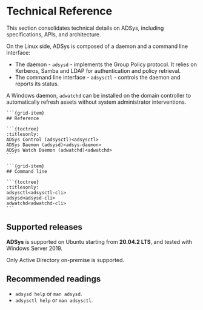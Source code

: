 # Technical Reference

This section consolidates technical details on ADSys, including specifications, APIs, and architecture.

On the Linux side, ADSys is composed of a daemon and a command line interface:

* The daemon - `adsysd` - implements the Group Policy protocol. It relies on Kerberos, Samba and LDAP for authentication and policy retrieval.
* The command line interface - `adsysctl` - controls the daemon and reports its status.

A Windows daemon, `adwatchd` can be installed on the domain controller to automatically refresh assets without system administrator interventions.

````{grid} 1 1 2 2
```{grid-item}
## Reference

```{toctree}
:titlesonly:
ADSys Control (adsysctl)<adsysctl>
ADSys Daemon (adsysd)<adsys-daemon>
ADSys Watch Daemon (adwatchd)<adwatchd>
```

```{grid-item}
## Command line

```{toctree}
:titlesonly:
adsysctl<adsysctl-cli>
adsysd<adsysd-cli>
adwatchd<adwatchd-cli>
```

````

## Supported releases

**ADSys** is supported on Ubuntu starting from **20.04.2 LTS**, and tested with Windows Server 2019.

Only Active Directory on-premise is supported.

## Recommended readings

* `adsysd help` or `man adsysd`.
* `adsysctl help` or `man adsysctl`.

